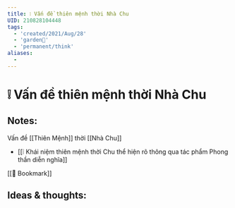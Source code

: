 ```yaml
---
title: ❕ Vấn đề thiên mệnh thời Nhà Chu
UID: 210828104448
tags:
  - 'created/2021/Aug/28'
  - 'garden🏡'
  - 'permanent/think'
aliases:
  - 
---
```

# ❕ Vấn đề thiên mệnh thời Nhà Chu

## Notes:
Vấn đề [[Thiên Mệnh]] thời [[Nhà Chu]]
- [[❕ Khái niệm thiên mệnh thời Chu thể hiện rõ thông qua tác phẩm Phong thần diễn nghĩa]]


[[📑 Bookmark]]

## Ideas & thoughts:
